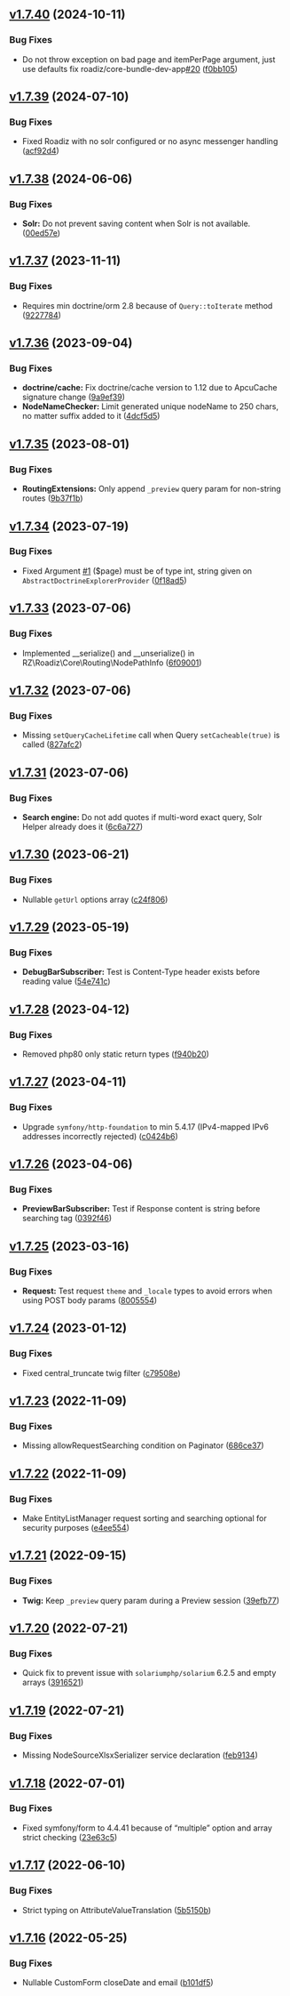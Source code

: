 ## [v1.7.40](https://github.com/roadiz/roadiz/compare/v1.7.39...v1.7.40) (2024-10-11)


### Bug Fixes

* Do not throw exception on bad page and itemPerPage argument, just use defaults fix roadiz/core-bundle-dev-app[#20](https://github.com/roadiz/roadiz/issues/20) ([f0bb105](https://github.com/roadiz/roadiz/commit/f0bb1056c6c573851b547ffa127c83b3b1b9b708))

## [v1.7.39](https://github.com/roadiz/roadiz/compare/v1.7.38...v1.7.39) (2024-07-10)


### Bug Fixes

* Fixed Roadiz with no solr configured or no async messenger handling ([acf92d4](https://github.com/roadiz/roadiz/commit/acf92d46c51b60b1b01d38a0dc69a3c4fb7e74bb))

## [v1.7.38](https://github.com/roadiz/roadiz/compare/v1.7.37...v1.7.38) (2024-06-06)


### Bug Fixes

* **Solr:** Do not prevent saving content when Solr is not available. ([00ed57e](https://github.com/roadiz/roadiz/commit/00ed57ef06b5b22e16f7abaf83de5e5233399074))

## [v1.7.37](https://github.com/roadiz/roadiz/compare/v1.7.36...v1.7.37) (2023-11-11)


### Bug Fixes

* Requires min doctrine/orm 2.8 because of `Query::toIterate` method ([9227784](https://github.com/roadiz/roadiz/commit/9227784d45041c0ae89a567df225e1999dff1312))

## [v1.7.36](https://github.com/roadiz/roadiz/compare/v1.7.35...v1.7.36) (2023-09-04)


### Bug Fixes

* **doctrine/cache:** Fix doctrine/cache version to 1.12 due to ApcuCache signature change ([9a9ef39](https://github.com/roadiz/roadiz/commit/9a9ef3916bd380b639a0d2e7ffd453ea909b4a53))
* **NodeNameChecker:** Limit generated unique nodeName to 250 chars, no matter suffix added to it ([4dcf5d5](https://github.com/roadiz/roadiz/commit/4dcf5d57fa0757d959e29c9cde7082cefd4cf107))

## [v1.7.35](https://github.com/roadiz/roadiz/compare/v1.7.34...v1.7.35) (2023-08-01)


### Bug Fixes

* **RoutingExtensions:** Only append `_preview` query param for non-string routes ([9b37f1b](https://github.com/roadiz/roadiz/commit/9b37f1b9401e6aad15efb102bfd68779e626411c))

## [v1.7.34](https://github.com/roadiz/roadiz/compare/v1.7.33...v1.7.34) (2023-07-19)


### Bug Fixes

* Fixed Argument [#1](https://github.com/roadiz/roadiz/issues/1) ($page) must be of type int, string given on `AbstractDoctrineExplorerProvider` ([0f18ad5](https://github.com/roadiz/roadiz/commit/0f18ad55c3d741f192cca3ad024e9c7188a83ba8))

## [v1.7.33](https://github.com/roadiz/roadiz/compare/v1.7.32...v1.7.33) (2023-07-06)


### Bug Fixes

* Implemented __serialize() and __unserialize() in RZ\Roadiz\Core\Routing\NodePathInfo ([6f09001](https://github.com/roadiz/roadiz/commit/6f090019e417fcff58419a81fc7e784af33348ec))

## [v1.7.32](https://github.com/roadiz/roadiz/compare/v1.7.31...v1.7.32) (2023-07-06)


### Bug Fixes

* Missing `setQueryCacheLifetime` call when Query `setCacheable(true)` is called ([827afc2](https://github.com/roadiz/roadiz/commit/827afc29efaa6e094f519c77d12657ebbb290b1f))

## [v1.7.31](https://github.com/roadiz/roadiz/compare/v1.7.30...v1.7.31) (2023-07-06)


### Bug Fixes

* **Search engine:** Do not add quotes if multi-word exact query, Solr Helper already does it ([6c6a727](https://github.com/roadiz/roadiz/commit/6c6a727d901bd76eb843f02662d1bc73ca7bab53))

## [v1.7.30](https://github.com/roadiz/roadiz/compare/v1.7.29...v1.7.30) (2023-06-21)


### Bug Fixes

* Nullable `getUrl` options array ([c24f806](https://github.com/roadiz/roadiz/commit/c24f806b14a4efb40cf7d181330dcc2b84a70969))

## [v1.7.29](https://github.com/roadiz/roadiz/compare/v1.7.28...v1.7.29) (2023-05-19)


### Bug Fixes

* **DebugBarSubscriber:** Test is Content-Type header exists before reading value ([54e741c](https://github.com/roadiz/roadiz/commit/54e741c02a40c7262cfeb739e016abf0b0258431))

## [v1.7.28](https://github.com/roadiz/roadiz/compare/v1.7.27...v1.7.28) (2023-04-12)


### Bug Fixes

* Removed php80 only static return types ([f940b20](https://github.com/roadiz/roadiz/commit/f940b202cba9897c0db4fcaa4df8a0b40bb923ea))

## [v1.7.27](https://github.com/roadiz/roadiz/compare/v1.7.26...v1.7.27) (2023-04-11)


### Bug Fixes

* Upgrade `symfony/http-foundation` to min 5.4.17 (IPv4-mapped IPv6 addresses incorrectly rejected) ([c0424b6](https://github.com/roadiz/roadiz/commit/c0424b6592ff532acb1e74437c2bec6c4e542186))

## [v1.7.26](https://github.com/roadiz/roadiz/compare/v1.7.25...v1.7.26) (2023-04-06)

### Bug Fixes

* **PreviewBarSubscriber:** Test if Response content is string before searching </body> tag ([0392f46](https://github.com/roadiz/roadiz/commit/0392f46de76b6136c525d28bc4060a6d24d6dde8))

## [v1.7.25](https://github.com/roadiz/roadiz/compare/v1.7.24...v1.7.25) (2023-03-16)

### Bug Fixes

* **Request:** Test request `theme` and `_locale` types to avoid errors when using POST body params ([8005554](https://github.com/roadiz/roadiz/commit/800555428a45255a3d0380f96b63b60ffc48dfab))

## [v1.7.24](https://github.com/roadiz/roadiz/compare/v1.7.23...v1.7.24) (2023-01-12)

### Bug Fixes

* Fixed central_truncate twig filter ([c79508e](https://github.com/roadiz/roadiz/commit/c79508e55db1646c68b69cf736a600c090d11f75))

## [v1.7.23](https://github.com/roadiz/roadiz/compare/v1.7.22...v1.7.23) (2022-11-09)

### Bug Fixes

* Missing allowRequestSearching condition on Paginator ([686ce37](https://github.com/roadiz/roadiz/commit/686ce37eabab0fd9329813baebf2ab8837aaaaea))

## [v1.7.22](https://github.com/roadiz/roadiz/compare/v1.7.21...v1.7.22) (2022-11-09)

### Bug Fixes

* Make EntityListManager request sorting and searching optional for security purposes ([e4ee554](https://github.com/roadiz/roadiz/commit/e4ee554776026ee98d8aceba210d59cc903632f4))

## [v1.7.21](https://github.com/roadiz/roadiz/compare/v1.7.20...v1.7.21) (2022-09-15)

### Bug Fixes

* **Twig:** Keep `_preview` query param during a Preview session ([39efb77](https://github.com/roadiz/roadiz/commit/39efb77d854f6c54dc59c2f8df186381f113459a))

## [v1.7.20](https://github.com/roadiz/roadiz/compare/v1.7.19...v1.7.20) (2022-07-21)

### Bug Fixes

* Quick fix to prevent issue with `solariumphp/solarium` 6.2.5 and empty arrays ([3916521](https://github.com/roadiz/roadiz/commit/39165217b2f1a1cd25a90ee5894db7c97a2e30d0))

## [v1.7.19](https://github.com/roadiz/roadiz/compare/v1.7.18...v1.7.19) (2022-07-21)

### Bug Fixes

* Missing NodeSourceXlsxSerializer service declaration ([feb9134](https://github.com/roadiz/roadiz/commit/feb9134410ce1f048949e56d9dcd5f8b7edf82f8))

## [v1.7.18](https://github.com/roadiz/roadiz/compare/v1.7.17...v1.7.18) (2022-07-01)

### Bug Fixes

* Fixed symfony/form to 4.4.41 because of “multiple” option and array strict checking ([23e63c5](https://github.com/roadiz/roadiz/commit/23e63c52358a55805fa642a412e9b45c8ee6d7d2))

## [v1.7.17](https://github.com/roadiz/roadiz/compare/v1.7.16...v) (2022-06-10)

### Bug Fixes

* Strict typing on AttributeValueTranslation ([5b5150b](https://github.com/roadiz/roadiz/commit/5b5150b9e336d35d7a51dc4cd9f1de9f40e85f02))

## [v1.7.16](https://github.com/roadiz/roadiz/compare/v1.7.15...v1.7.16) (2022-05-25)

### Bug Fixes

* Nullable CustomForm closeDate and email ([b101df5](https://github.com/roadiz/roadiz/commit/b101df5f32cedc755c03d0e4ddb835039a835989))

